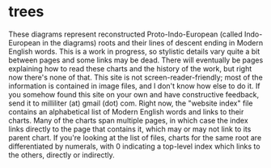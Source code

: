 # trees
These diagrams represent reconstructed Proto-Indo-European (called Indo-European in the diagrams) roots and their lines of descent ending in Modern English words. This is a work in progress, so stylistic details vary quite a bit between pages and some links may be dead. There will eventually be pages explaining how to read these charts and the history of the work, but right now there's none of that. This site is not screen-reader-friendly; most of the information is contained in image files, and I don't know how else to do it. If you somehow found this site on your own and have constructive feedback, send it to milliliter (at) gmail (dot) com.
Right now, the "website index" file contains an alphabetical list of Modern English words and links to their charts. Many of the charts span multiple pages, in which case the index links directly to the page that contains it, which may or may not link to its parent chart. If you're looking at the list of files, charts for the same root are differentiated by numerals, with 0 indicating a top-level index which links to the others, directly or indirectly.
